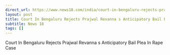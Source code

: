 ```yaml
---
direct_url: https://www.news18.com/india/court-in-bengaluru-rejects-prajwal-revannas-anticipatory-bail-plea-in-rape-case-8909194.html
layout: post
title: Court In Bengaluru Rejects Prajwal Revanna s Anticipatory Bail Plea In Rape Case
subtitle: News 18
tags: []
---
```


Court In Bengaluru Rejects Prajwal Revanna s Anticipatory Bail Plea In Rape Case
